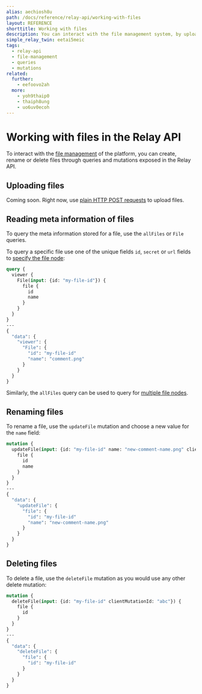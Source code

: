 ```yaml
---
alias: aechiosh8u
path: /docs/reference/relay-api/working-with-files
layout: REFERENCE
shorttitle: Working with files
description: You can interact with the file management system, by uploading or modifying  files through GraphQL queries and mutations exposed in the Relay API.
simple_relay_twin: eetai5meic
tags:
  - relay-api
  - file-management
  - queries
  - mutations
related:
  further:
    - eefoovo2ah
  more:
    - yoh9thaip0
    - thaiph8ung
    - uo6uv0ecoh
---
```


# Working with files in the Relay API

To interact with the [file management](!alias-eer4wiang0) of the platform, you can create, rename or delete files through queries and mutations exposed in the Relay API.

## Uploading files

Coming soon. Right now, use [plain HTTP POST requests](!alias-eer4wiang0#uploading-a-file-with-plain-http) to upload files.

## Reading meta information of files

To query the meta information stored for a file, use the `allFiles` or `File` queries.

To query a specific file use one of the unique fields `id`, `secret` or `url` fields to [specify the file node](!alias-ga4chied8m):

```graphql
query {
  viewer {
    File(input: {id: "my-file-id"}) {
      file {
        id
        name
      }
    }
  }
}
---
{
  "data": {
    "viewer": {
      "File": {
        "id": "my-file-id"
        "name": "comment.png"
      }
    }
  }
}
```

Similarly, the `allFiles` query can be used to query for [multiple file nodes](!alias-uu4ohnaih7).

## Renaming files

To rename a file, use the `updateFile` mutation and choose a new value for the `name` field:

```graphql
mutation {
  updateFile(input: {id: "my-file-id" name: "new-comment-name.png" clientMutationId: "abc"}) {
    file {
      id
      name
    }
  }
}
---
{
  "data": {
    "updateFile": {
      "file": {
        "id": "my-file-id"
        "name": "new-comment-name.png"
      }
    }
  }
}
```

## Deleting files

To delete a file, use the `deleteFile` mutation as you would use any other delete mutation:

```graphql
mutation {
  deleteFile(input: {id: "my-file-id" clientMutationId: "abc"}) {
    file {
      id
    }
  }
}
---
{
  "data": {
    "deleteFile": {
      "file": {
        "id": "my-file-id"
      }
    }
  }
}
```
